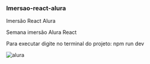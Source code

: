 ### Imersao-react-alura
Imersão React Alura

Semana imersão Alura React

Para executar digite no terminal do projeto: npm run dev

![alura](https://user-images.githubusercontent.com/50297646/89799188-7efb3a80-db03-11ea-9742-53775ee1a7c1.jpg)
